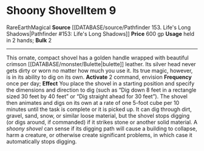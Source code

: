 ﻿---
bulk: '2'
element: Earth
id: '635'
item_category: Held Items
level: '9'
name: Shoony Shovel
price: 600 gp
rarity: Rare
source: '[[DATABASE/source/Pathfinder 153. Life''s Long Shadows|Pathfinder #153: Life''s
  Long Shadows]]'
subcategory: helditem
trait:
- '[[DATABASE/trait/Earth|Earth]]'
- '[[DATABASE/trait/Magical|Magical]]'
- '[[DATABASE/trait/Rare|Rare]]'
type: Item
usage: held in 2 hands

---
# Shoony Shovel<span class="item-type">Item 9</span>

<span class="trait-rare item-trait">Rare</span><span class="item-trait">Earth</span><span class="item-trait">Magical</span>
**Source** [[DATABASE/source/Pathfinder 153. Life's Long Shadows|Pathfinder #153: Life's Long Shadows]]
**Price** 600 gp
**Usage** held in 2 hands; **Bulk** 2

---
This ornate, compact shovel has a golden handle wrapped with beautiful crimson [[DATABASE/monster/Bulette|bulette]] leather. Its silver head never gets dirty or worn no matter how much you use it. Its true magic, however, is in its ability to dig on its own.
**Activate** <span class="action-icon">2</span> command, envision **Frequency** once per day; **Effect** You place the shovel in a starting position and specify the dimensions and direction to dig (such as “Dig down 8 feet in a rectangle sized 30 feet by 40 feet” or “Dig straight ahead for 30 feet”). The shovel then animates and digs on its own at a rate of one 5-foot cube per 10 minutes until the task is complete or it is picked up. It can dig through dirt, gravel, sand, snow, or similar loose material, but the shovel stops digging (or digs around, if commanded) if it strikes stone or another solid material. A _shoony shovel_ can sense if its digging path will cause a building to collapse, harm a creature, or otherwise create significant problems, in which case it automatically stops digging.